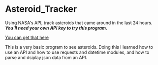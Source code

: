 # Asteroid_Tracker
Using NASA's API, track asteroids that came around in the last 24 hours.
 ***You'll need your own API key to try this program.***
 
 [You can get that here](https://api.nasa.gov/)
 
 
 This is a very basic program to see asteroids. Doing this I learned how to use an API and how to use requests and datetime modules, and how to parse and dsiplay json data from an API.
